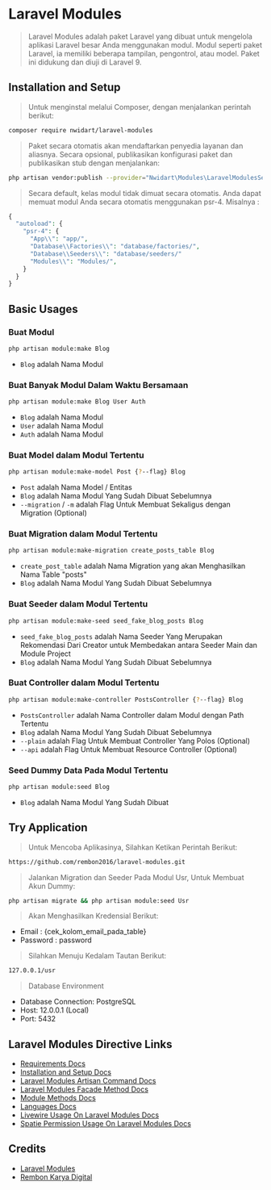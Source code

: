 # Laravel Modules
> Laravel Modules adalah paket Laravel yang dibuat untuk mengelola aplikasi Laravel besar Anda menggunakan modul. Modul seperti paket Laravel, ia memiliki beberapa tampilan, pengontrol, atau model. Paket ini didukung dan diuji di Laravel 9.

## Installation and Setup
> Untuk menginstal melalui Composer, dengan menjalankan perintah berikut:
```bash
composer require nwidart/laravel-modules
```

> Paket secara otomatis akan mendaftarkan penyedia layanan dan aliasnya. Secara opsional, publikasikan konfigurasi paket dan publikasikan stub dengan menjalankan:
```bash
php artisan vendor:publish --provider="Nwidart\Modules\LaravelModulesServiceProvider"
```

> Secara default, kelas modul tidak dimuat secara otomatis. Anda dapat memuat modul Anda secara otomatis menggunakan psr-4. Misalnya :
```php
{
  "autoload": {
    "psr-4": {
      "App\\": "app/",
      "Database\\Factories\\": "database/factories/",
      "Database\\Seeders\\": "database/seeders/"
      "Modules\\": "Modules/",
    }
  }
}
```

## Basic Usages

### Buat Modul
```bash
php artisan module:make Blog
```
- `Blog` adalah Nama Modul

### Buat Banyak Modul Dalam Waktu Bersamaan
```bash
php artisan module:make Blog User Auth
```
- `Blog` adalah Nama Modul
- `User` adalah Nama Modul
- `Auth` adalah Nama Modul

### Buat Model dalam Modul Tertentu
```bash
php artisan module:make-model Post {?--flag} Blog
```
- `Post` adalah Nama Model / Entitas
- `Blog` adalah Nama Modul Yang Sudah Dibuat Sebelumnya
- `--migration` / `-m` adalah Flag Untuk Membuat Sekaligus dengan Migration (Optional)

### Buat Migration dalam Modul Tertentu
```bash
php artisan module:make-migration create_posts_table Blog
```
- `create_post_table` adalah Nama Migration yang akan Menghasilkan Nama Table "posts"
- `Blog` adalah Nama Modul Yang Sudah Dibuat Sebelumnya

### Buat Seeder dalam Modul Tertentu
```bash
php artisan module:make-seed seed_fake_blog_posts Blog
```
- `seed_fake_blog_posts` adalah Nama Seeder Yang Merupakan Rekomendasi Dari Creator untuk Membedakan antara Seeder Main dan Module Project
- `Blog` adalah Nama Modul Yang Sudah Dibuat Sebelumnya

### Buat Controller dalam Modul Tertentu
```bash
php artisan module:make-controller PostsController {?--flag} Blog
```
- `PostsController` adalah Nama Controller dalam Modul dengan Path Tertentu
- `Blog` adalah Nama Modul Yang Sudah Dibuat Sebelumnya
- `--plain` adalah Flag Untuk Membuat Controller Yang Polos (Optional)
- `--api` adalah Flag Untuk Membuat Resource Controller (Optional)

### Seed Dummy Data Pada Modul Tertentu
```bash
php artisan module:seed Blog
```
- `Blog` adalah Nama Modul Yang Sudah Dibuat

## Try Application
> Untuk Mencoba Aplikasinya, Silahkan Ketikan Perintah Berikut:
```bash
https://github.com/rembon2016/laravel-modules.git
```

> Jalankan Migration dan Seeder Pada Modul Usr, Untuk Membuat Akun Dummy:
```bash
php artisan migrate && php artisan module:seed Usr
```
> Akan Menghasilkan Kredensial Berikut:
- Email : {cek_kolom_email_pada_table}
- Password : password

> Silahkan Menuju Kedalam Tautan Berikut:
```bash
127.0.0.1/usr
```

> Database Environment
- Database Connection: PostgreSQL
- Host: 12.0.0.1 (Local)
- Port: 5432

## Laravel Modules Directive Links
- [Requirements Docs](https://docs.laravelmodules.com/v10/requirements)
- [Installation and Setup Docs](https://docs.laravelmodules.com/v10/installation-and-setup)
- [Laravel Modules Artisan Command Docs](https://docs.laravelmodules.com/v10/artisan-commands)
- [Laravel Modules Facade Method Docs](https://docs.laravelmodules.com/v10/facade-methods)
- [Module Methods Docs](https://docs.laravelmodules.com/v10/module-methods)
- [Languages Docs](https://docs.laravelmodules.com/v10/languages)
- [Livewire Usage On Laravel Modules Docs](https://docs.laravelmodules.com/v10/livewire)
- [Spatie Permission Usage On Laravel Modules Docs](https://docs.laravelmodules.com/v10/spatie-laravel-permission)

## Credits
- [Laravel Modules](https://docs.laravelmodules.com/v10/introduction)
- [Rembon Karya Digital](https://rembon.co.id/)
